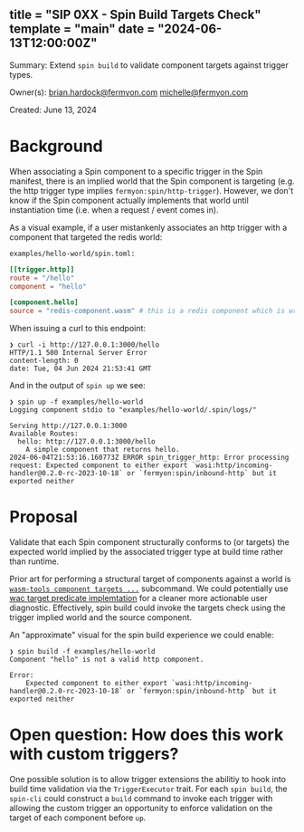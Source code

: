title = "SIP 0XX - Spin Build Targets Check"
template = "main"
date = "2024-06-13T12:00:00Z"
---
Summary: Extend `spin build` to validate component targets against trigger types.

Owner(s): 
    [brian.hardock@fermyon.com](mailto:brian.hardock@fermyon.com)
    [michelle@fermyon.com](mailto:michelle@fermyon.com)

Created: June 13, 2024

# Background
When associating a Spin component to a specific trigger in the Spin manifest, there is an implied world that the Spin component is targeting (e.g. the http trigger type implies `fermyon:spin/http-trigger`). However, we don't know if the Spin component actually implements that world until instantiation time (i.e. when a request / event comes in).

As a visual example, if a user mistankenly associates an http trigger with a component that targeted the redis world:

`examples/hello-world/spin.toml:`
```examples/hello-world/spin.toml
[[trigger.http]]
route = "/hello"
component = "hello"

[component.hello]
source = "redis-component.wasm" # this is a redis component which is wrong
```

When issuing a curl to this endpoint:
```
❯ curl -i http://127.0.0.1:3000/hello
HTTP/1.1 500 Internal Server Error
content-length: 0
date: Tue, 04 Jun 2024 21:53:41 GMT
```

And in the output of `spin up` we see:
```
❯ spin up -f examples/hello-world 
Logging component stdio to "examples/hello-world/.spin/logs/"

Serving http://127.0.0.1:3000
Available Routes:
  hello: http://127.0.0.1:3000/hello
    A simple component that returns hello.
2024-06-04T21:53:16.160773Z ERROR spin_trigger_http: Error processing request: Expected component to either export `wasi:http/incoming-handler@0.2.0-rc-2023-10-18` or `fermyon:spin/inbound-http` but it exported neither    
```

# Proposal

Validate that each Spin component structurally conforms to (or targets) the expected world implied by the associated trigger type at build time rather than runtime.

Prior art for performing a structural target of components against a world is [`wasm-tools component targets ...`](https://github.com/bytecodealliance/wasm-tools/blob/9340ed2466a50b4dbc580b13ba18a417dee91433/src/bin/wasm-tools/component.rs#L683) subcommand. We could potentially use [wac target predicate implemtation](https://github.com/bytecodealliance/wac/blob/4c96def294e6e779c52cfc5a93e05ed4c73ee60f/crates/wac-parser/src/resolution.rs#L2708) for a cleaner more actionable user diagnostic. Effectively, spin build could invoke the targets check using the trigger implied world and the source component.

An "approximate" visual for the spin build experience we could enable:

```
❯ spin build -f examples/hello-world 
Component "hello" is not a valid http component.

Error: 
    Expected component to either export `wasi:http/incoming-handler@0.2.0-rc-2023-10-18` or `fermyon:spin/inbound-http` but it exported neither    
```

# Open question: How does this work with custom triggers?
One possible solution is to allow trigger extensions the abilitiy to hook into build time validation via the `TriggerExecutor` trait. For each `spin build`, the `spin-cli` could construct a `build` command to invoke each trigger with allowing the custom trigger an opportunity to enforce validation on the target of each component before `up`.
